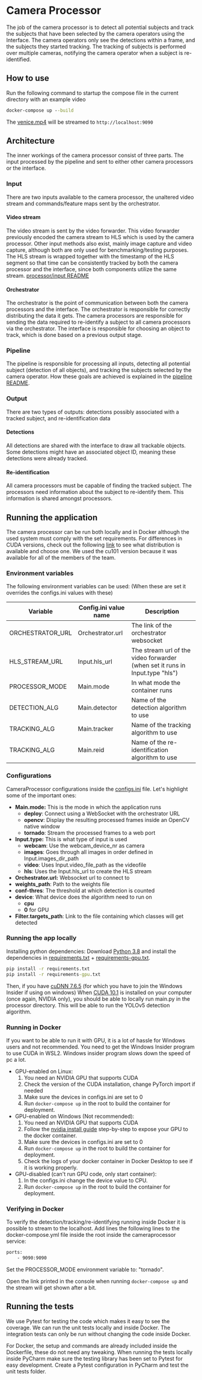 # Camera Processor

The job of the camera processor is to detect all potential subjects
and track the subjects that have been selected by the camera operators using the Interface.
The camera operators only see the detections within a frame, and the subjects they started tracking.
The tracking of subjects is performed over multiple cameras, 
notifying the camera operator when a subject is re-identified.

## How to use

Run the following command to startup the compose file in the current directory with an example video

```bat
docker-compose up --build
```

The [venice.mp4](data/videos/venice.mp4) will be streamed to `http://localhost:9090`

## Architecture

The inner workings of the camera processor consist of three parts. 
The input processed by the pipeline and sent to either other camera processors or the interface.

### Input

There are two inputs available to the camera processor, 
the unaltered video stream and commands/feature maps sent by the orchestrator.

#### Video stream

The video stream is sent by the video forwarder. This video forwarder previously encoded the camera stream to HLS which is used by the camera processor.
Other input methods also exist, mainly image capture and video capture, although both are only used for benchmarking/testing purposes.
The HLS stream is wrapped together with the timestamp of the HLS segment so that time can be consistently tracked by both the camera processor and the interface, 
since both components utilize the same stream.
[processor/input README](processor/input/README.md)

#### Orchestrator

The orchestrator is the point of communication between both the camera processors and the interface.
The orchestrator is responsible for correctly distributing the data it gets.
The camera processors are responsible for sending the data required to re-identify a subject to all camera processors via the orchestrator.
The interface is responsible for choosing an object to track, which is done based on a previous output stage.

### Pipeline

The pipeline is responsible for processing all inputs, detecting all potential subject (detection of all objects), 
and tracking the subjects selected by the camera operator.
How these goals are achieved is explained in the [pipeline README](processor/pipeline/README.md).

### Output

There are two types of outputs:
detections possibly associated with a tracked subject, 
and re-identification data

#### Detections

All detections are shared with the interface to draw all trackable objects. 
Some detections might have an associated object ID, meaning these detections were already tracked.

#### Re-identification

All camera processors must be capable of finding the tracked subject. 
The processors need information about the subject to re-identify them.
This information is shared amongst processors.

## Running the application

The camera processor can be run both locally and in Docker although the used system must comply with the set requirements.
For differences in CUDA versions, check out the following [link](https://download.pytorch.org/whl/torch_stable.html) to see what distribution is available and choose one. We used the cu101 version because it was available for all of the members of the team.

### Environment variables
The following environment variables can be used:
(When these are set it overrides the configs.ini values with these)

| Variable         | Config.ini value name | Description                                                                 
| ---------------- | --------------------- | ----------------------------------------------------------------------------
| ORCHESTRATOR_URL | Orchestrator.url      | The link of the orchestrator websocket                                      
| HLS_STREAM_URL   | Input.hls_url         | The stream url of the video forwarder (when set it runs in Input.type "hls")
| PROCESSOR_MODE   | Main.mode             | In what mode the container runs                                             
| DETECTION_ALG    | Main.detector         | Name of the detection algorithm to use                                      
| TRACKING_ALG     | Main.tracker          | Name of the tracking algorithm to use                                       
| TRACKING_ALG     | Main.reid             | Name of the re-identification algorithm to use                              

### Configurations

CameraProcessor configurations inside the [configs.ini](configs.ini) file. Let's highlight some of the important ones:
- **Main.mode:** This is the mode in which the application runs
  - **deploy**: Connect using a WebSocket with the orchestrator URL
  - **opencv**: Display the resulting processed frames inside an OpenCV native window
  - **tornado**: Stream the processed frames to a web port
- **Input.type:** This is what type of input is used
  - **webcam**: Use the webcam_device_nr as camera
  - **images**: Goes through all images in order defined in Input.images_dir_path
  - **video**: Uses Input.video_file_path as the videofile
  - **hls**: Uses the Input.hls_url to create the HLS stream
- **Orchestrator.url:** Websocket url to connect to
- **weights_path**: Path to the weights file
- **conf-thres**: The threshold at which detection is counted
- **device**: What device does the algorithm need to run on
  - **cpu**
  - **0** for GPU
- **Filter.targets_path**: Link to the file containing which classes will get detected

### Running the app locally

Installing python dependencies:
Download [Python 3.8](https://www.python.org/downloads/release/python-3810/) 
and install the dependencies in [requirements.txt](requirements.txt) + [requirements-gpu.txt](requirements-gpu.txt).
```cmd
pip install -r requirements.txt
pip install -r requirements-gpu.txt
```

Then, if you have [cuDNN 7.6.5](https://developer.nvidia.com/rdp/cudnn-archive) (for which you have to join the
Windows Insider if using on windows) 
When [CUDA 10.1](https://developer.nvidia.com/cuda-10.1-download-archive-update2) is installed on your computer 
(once again, NVIDIA only), you should be able to locally run main.py in the processor directory.
This will be able to run the YOLOv5 detection algorithm.

### Running in Docker

If you want to be able to run it with GPU, it is a lot of hassle for Windows users and not recommended.
You need to get the Windows Insider program to use CUDA in WSL2.
Windows insider program slows down the speed of pc a lot. 

- GPU-enabled on Linux:
   1. You need an NVIDIA GPU that supports CUDA
   2. Check the version of the CUDA installation, change PyTorch import if needed
   3. Make sure the devices in configs.ini are set to 0
   4. Run ```docker-compose up``` in the root to build the container for deployment.
- GPU-enabled on Windows (Not recommended):
   1. You need an NVIDIA GPU that supports CUDA
   2. Follow the [nvidia install guide](https://docs.nvidia.com/cuda/wsl-user-guide/index.html) step-by-step to expose your GPU to the docker container.
   3. Make sure the devices in configs.ini are set to 0
   4. Run ```docker-compose up``` in the root to build the container for deployment.
   5. Check the logs of your docker container in Docker Desktop to see if it is working properly.
- GPU-disabled (can't run GPU code, only start container):
   1. In the configs.ini change the device value to CPU.
   2. Run ```docker-compose up``` in the root to build the container for deployment.

### Verifying in Docker

To verify the detection/tracking/re-identifying running inside Docker it is possible to stream to the localhost.
Add lines the following lines to the docker-compose.yml file inside the root inside the cameraprocessor service: 
```cmd
ports:
    - 9090:9090
```
Set the PROCESSOR_MODE environment variable to: "tornado".

Open the link printed in the console when running ```docker-compose up``` and the stream will get shown after a bit.

## Running the tests

We use Pytest for testing the code which makes it easy to see the coverage.
We can run the unit tests locally and inside Docker.
The integration tests can only be run without changing the code inside Docker.

For Docker, the setup and commands are already included inside the Dockerfile, these do not need any tweaking.
When running the tests locally inside PyCharm make sure the testing library has been set to Pytest for easy development.
Create a Pytest configuration in PyCharm and test the unit tests folder.
